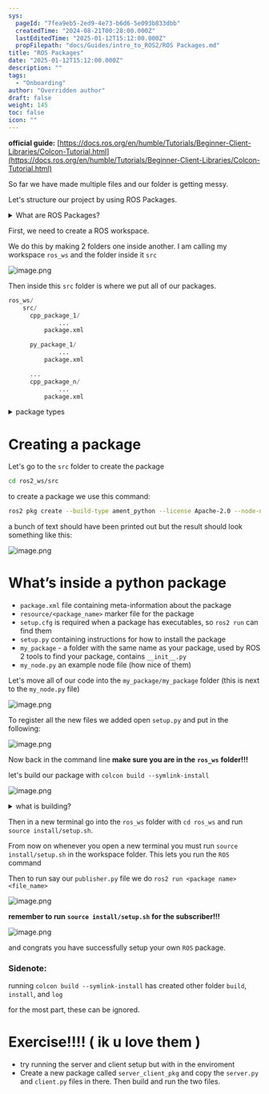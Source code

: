 ```yaml
---
sys:
  pageId: "7fea9eb5-2ed9-4e73-b6d6-5e093b833dbb"
  createdTime: "2024-08-21T00:28:00.000Z"
  lastEditedTime: "2025-01-12T15:12:00.000Z"
  propFilepath: "docs/Guides/intro_to_ROS2/ROS Packages.md"
title: "ROS Packages"
date: "2025-01-12T15:12:00.000Z"
description: ""
tags:
  - "Onboarding"
author: "Overridden author"
draft: false
weight: 145
toc: false
icon: ""
---
```


**official guide:** [https://docs.ros.org/en/humble/Tutorials/Beginner-Client-Libraries/Colcon-Tutorial.html](https://docs.ros.org/en/humble/Tutorials/Beginner-Client-Libraries/Colcon-Tutorial.html)

So far we have made multiple files and our folder is getting messy.

Let's structure our project by using ROS Packages.

<details>

<summary>What are ROS Packages?</summary>

ROS Packages are, as the name implies, packages of code that are highly sharable between ROS developers.

They consist of a folder, `package.xml` file, and source code

```python
      cpp_package_1/
		      ... imagine much code files here ..
          package.xml
```

</details>

First, we need to create a ROS workspace.

We do this by making 2 folders one inside another. I am calling my workspace `ros_ws` and the folder inside it `src`

![image.png](https://prod-files-secure.s3.us-west-2.amazonaws.com/d518164a-d88e-44d1-a4ee-3adb3bd8bce0/70706947-fd18-4537-a67b-e12946812d31/image.png?X-Amz-Algorithm=AWS4-HMAC-SHA256&X-Amz-Content-Sha256=UNSIGNED-PAYLOAD&X-Amz-Credential=ASIAZI2LB466R4PFTFVT%2F20250317%2Fus-west-2%2Fs3%2Faws4_request&X-Amz-Date=20250317T021826Z&X-Amz-Expires=3600&X-Amz-Security-Token=IQoJb3JpZ2luX2VjEOL%2F%2F%2F%2F%2F%2F%2F%2F%2F%2FwEaCXVzLXdlc3QtMiJGMEQCIBuJbubm%2FYWcVcIbnkfcCCNVHaHtnFcYHKJVprsR5BMSAiBduZ6hz8TIJBGYz6iATTEsPeIJdXzXCNrbBEEnH5Cr7yr%2FAwg6EAAaDDYzNzQyMzE4MzgwNSIMBphMRzga9YW%2BMsOFKtwD6QKg%2BD87eZbTzedeoxy2ZvmES52tfTsfbq09fYrX4WcJr8egr34e%2FjDt2D%2FtkT6WzqPs%2B2i3NMQWZ9dLvdbw0X%2FjQZESOIUSrVV0UTi5Shud4xpFxji3CBix7%2BB2dQYC9zmyPhiZcKY7%2BIJ5A7NfDTi6gnd58ZjQ%2FJOwuCabOeFeDDaODqx%2BzmOiEQqZL2AHS2Koe7Nhk%2BqB0Sp5meh9s5fKxoYnHi4p01r1m1kLQqboJrr4AenWtVJa2xgOobOMZGzXN3ASPU%2BDxaOUlIHuSYihMetqzw7q%2FUmWGNFzXIWIa7%2BYnHcp0BK9Cr0bZBvQ4jL9UTNthtDpcVHCvAyY7t3hkBf%2BkUVnfX8lh211VZKSEHF9%2FWWkdTKdoGHzBDFchGJq1IByMxMl0NsFp7a9QGdmcEjzzJpCrX8Eri7NxQ80DHyGl87VDduKX%2B38oRQ1yq8obbp%2BqFbKo7VU%2BfAG%2Fa53V3hsG0a%2BKQyklivunWcjj1eSQoMd%2Bk%2Fc0TYQzkOCDJ%2BmbM%2BzcKS7J37J4G0v51Gzhu3obSzdE5MQyVAGKb9Ez45vk2wgp9UUyY6LPv7TeOz%2Bqc%2FfBERdrPZVlXuYQ5MlkvWhXYQgbLjqrehbreEE1feFFl5%2BkojYkgMw8%2FDdvgY6pgEcwCrken6N1FIwozjQW1yVVf6NcSmL3aQLrb2ykZQH0AtBM1apwvRX4TSug%2BbcwcjlL7sgb2mTb9g8O%2F49tWMmFVFJcdoa%2FqL7C%2BGZipMAIS43mik5QtK1CxkXE%2F17kUQLSVX6MOARiLEvV69%2FduYriQuZfNl2DnngTVhPWm04jh63iZJt4aTlItqN5TDMXhsO2ZES8Zv8rbjdKsDJnbwpw49LBJnQ&X-Amz-Signature=c22e6803567ede2df1beced7c2f7f21a41db37285865401a1e190d24381d48cd&X-Amz-SignedHeaders=host&x-id=GetObject)

Then inside this `src` folder is where we put all of our packages.

```python
ros_ws/
    src/
      cpp_package_1/
		      ...
          package.xml

      py_package_1/
		      ...
          package.xml

      ...
      cpp_package_n/
		      ...
          package.xml

```

<details>

<summary>package types</summary>

packages can be either `C++` or python.

the intern file structure is different for each but for this guide we will stick to creating python packages

</details>

# Creating a package

Let's go to the `src` folder to create the package

```bash
cd ros2_ws/src
```

to create a package we use this command:

```bash
ros2 pkg create --build-type ament_python --license Apache-2.0 --node-name my_node my_package
```

a bunch of text should have been printed out but the result should look something like this:

![image.png](https://prod-files-secure.s3.us-west-2.amazonaws.com/d518164a-d88e-44d1-a4ee-3adb3bd8bce0/e6cf1e3f-8512-4a3e-b131-079f800bf3e8/image.png?X-Amz-Algorithm=AWS4-HMAC-SHA256&X-Amz-Content-Sha256=UNSIGNED-PAYLOAD&X-Amz-Credential=ASIAZI2LB466R4PFTFVT%2F20250317%2Fus-west-2%2Fs3%2Faws4_request&X-Amz-Date=20250317T021826Z&X-Amz-Expires=3600&X-Amz-Security-Token=IQoJb3JpZ2luX2VjEOL%2F%2F%2F%2F%2F%2F%2F%2F%2F%2FwEaCXVzLXdlc3QtMiJGMEQCIBuJbubm%2FYWcVcIbnkfcCCNVHaHtnFcYHKJVprsR5BMSAiBduZ6hz8TIJBGYz6iATTEsPeIJdXzXCNrbBEEnH5Cr7yr%2FAwg6EAAaDDYzNzQyMzE4MzgwNSIMBphMRzga9YW%2BMsOFKtwD6QKg%2BD87eZbTzedeoxy2ZvmES52tfTsfbq09fYrX4WcJr8egr34e%2FjDt2D%2FtkT6WzqPs%2B2i3NMQWZ9dLvdbw0X%2FjQZESOIUSrVV0UTi5Shud4xpFxji3CBix7%2BB2dQYC9zmyPhiZcKY7%2BIJ5A7NfDTi6gnd58ZjQ%2FJOwuCabOeFeDDaODqx%2BzmOiEQqZL2AHS2Koe7Nhk%2BqB0Sp5meh9s5fKxoYnHi4p01r1m1kLQqboJrr4AenWtVJa2xgOobOMZGzXN3ASPU%2BDxaOUlIHuSYihMetqzw7q%2FUmWGNFzXIWIa7%2BYnHcp0BK9Cr0bZBvQ4jL9UTNthtDpcVHCvAyY7t3hkBf%2BkUVnfX8lh211VZKSEHF9%2FWWkdTKdoGHzBDFchGJq1IByMxMl0NsFp7a9QGdmcEjzzJpCrX8Eri7NxQ80DHyGl87VDduKX%2B38oRQ1yq8obbp%2BqFbKo7VU%2BfAG%2Fa53V3hsG0a%2BKQyklivunWcjj1eSQoMd%2Bk%2Fc0TYQzkOCDJ%2BmbM%2BzcKS7J37J4G0v51Gzhu3obSzdE5MQyVAGKb9Ez45vk2wgp9UUyY6LPv7TeOz%2Bqc%2FfBERdrPZVlXuYQ5MlkvWhXYQgbLjqrehbreEE1feFFl5%2BkojYkgMw8%2FDdvgY6pgEcwCrken6N1FIwozjQW1yVVf6NcSmL3aQLrb2ykZQH0AtBM1apwvRX4TSug%2BbcwcjlL7sgb2mTb9g8O%2F49tWMmFVFJcdoa%2FqL7C%2BGZipMAIS43mik5QtK1CxkXE%2F17kUQLSVX6MOARiLEvV69%2FduYriQuZfNl2DnngTVhPWm04jh63iZJt4aTlItqN5TDMXhsO2ZES8Zv8rbjdKsDJnbwpw49LBJnQ&X-Amz-Signature=adac97334ea900beeaf107a887e5752e95a8ce555f06eb3c7f13e64567b814cf&X-Amz-SignedHeaders=host&x-id=GetObject)

# What’s inside a python package

- `package.xml` file containing meta-information about the package
- `resource/<package_name>` marker file for the package
- `setup.cfg` is required when a package has executables, so `ros2 run` can find them
- `setup.py` containing instructions for how to install the package
- `my_package` - a folder with the same name as your package, used by ROS 2 tools to find your package, contains `__init__.py`
- `my_node.py` an example node file (how nice of them)

Let's move all of our code into the `my_package/my_package` folder (this is next to the `my_node.py` file)

![image.png](https://prod-files-secure.s3.us-west-2.amazonaws.com/d518164a-d88e-44d1-a4ee-3adb3bd8bce0/9ce58f11-0da9-4d3e-b86d-506a9685d378/image.png?X-Amz-Algorithm=AWS4-HMAC-SHA256&X-Amz-Content-Sha256=UNSIGNED-PAYLOAD&X-Amz-Credential=ASIAZI2LB466R4PFTFVT%2F20250317%2Fus-west-2%2Fs3%2Faws4_request&X-Amz-Date=20250317T021826Z&X-Amz-Expires=3600&X-Amz-Security-Token=IQoJb3JpZ2luX2VjEOL%2F%2F%2F%2F%2F%2F%2F%2F%2F%2FwEaCXVzLXdlc3QtMiJGMEQCIBuJbubm%2FYWcVcIbnkfcCCNVHaHtnFcYHKJVprsR5BMSAiBduZ6hz8TIJBGYz6iATTEsPeIJdXzXCNrbBEEnH5Cr7yr%2FAwg6EAAaDDYzNzQyMzE4MzgwNSIMBphMRzga9YW%2BMsOFKtwD6QKg%2BD87eZbTzedeoxy2ZvmES52tfTsfbq09fYrX4WcJr8egr34e%2FjDt2D%2FtkT6WzqPs%2B2i3NMQWZ9dLvdbw0X%2FjQZESOIUSrVV0UTi5Shud4xpFxji3CBix7%2BB2dQYC9zmyPhiZcKY7%2BIJ5A7NfDTi6gnd58ZjQ%2FJOwuCabOeFeDDaODqx%2BzmOiEQqZL2AHS2Koe7Nhk%2BqB0Sp5meh9s5fKxoYnHi4p01r1m1kLQqboJrr4AenWtVJa2xgOobOMZGzXN3ASPU%2BDxaOUlIHuSYihMetqzw7q%2FUmWGNFzXIWIa7%2BYnHcp0BK9Cr0bZBvQ4jL9UTNthtDpcVHCvAyY7t3hkBf%2BkUVnfX8lh211VZKSEHF9%2FWWkdTKdoGHzBDFchGJq1IByMxMl0NsFp7a9QGdmcEjzzJpCrX8Eri7NxQ80DHyGl87VDduKX%2B38oRQ1yq8obbp%2BqFbKo7VU%2BfAG%2Fa53V3hsG0a%2BKQyklivunWcjj1eSQoMd%2Bk%2Fc0TYQzkOCDJ%2BmbM%2BzcKS7J37J4G0v51Gzhu3obSzdE5MQyVAGKb9Ez45vk2wgp9UUyY6LPv7TeOz%2Bqc%2FfBERdrPZVlXuYQ5MlkvWhXYQgbLjqrehbreEE1feFFl5%2BkojYkgMw8%2FDdvgY6pgEcwCrken6N1FIwozjQW1yVVf6NcSmL3aQLrb2ykZQH0AtBM1apwvRX4TSug%2BbcwcjlL7sgb2mTb9g8O%2F49tWMmFVFJcdoa%2FqL7C%2BGZipMAIS43mik5QtK1CxkXE%2F17kUQLSVX6MOARiLEvV69%2FduYriQuZfNl2DnngTVhPWm04jh63iZJt4aTlItqN5TDMXhsO2ZES8Zv8rbjdKsDJnbwpw49LBJnQ&X-Amz-Signature=bcc94555bbb1b4ec16d1c501f43ffa4e1760770604fa70e07c2deca043b88f2f&X-Amz-SignedHeaders=host&x-id=GetObject)

To register all the new files we added open `setup.py` and put in the following:

![image.png](https://prod-files-secure.s3.us-west-2.amazonaws.com/d518164a-d88e-44d1-a4ee-3adb3bd8bce0/1cd7c262-4cae-4496-9d75-c178537d24a2/image.png?X-Amz-Algorithm=AWS4-HMAC-SHA256&X-Amz-Content-Sha256=UNSIGNED-PAYLOAD&X-Amz-Credential=ASIAZI2LB466R4PFTFVT%2F20250317%2Fus-west-2%2Fs3%2Faws4_request&X-Amz-Date=20250317T021826Z&X-Amz-Expires=3600&X-Amz-Security-Token=IQoJb3JpZ2luX2VjEOL%2F%2F%2F%2F%2F%2F%2F%2F%2F%2FwEaCXVzLXdlc3QtMiJGMEQCIBuJbubm%2FYWcVcIbnkfcCCNVHaHtnFcYHKJVprsR5BMSAiBduZ6hz8TIJBGYz6iATTEsPeIJdXzXCNrbBEEnH5Cr7yr%2FAwg6EAAaDDYzNzQyMzE4MzgwNSIMBphMRzga9YW%2BMsOFKtwD6QKg%2BD87eZbTzedeoxy2ZvmES52tfTsfbq09fYrX4WcJr8egr34e%2FjDt2D%2FtkT6WzqPs%2B2i3NMQWZ9dLvdbw0X%2FjQZESOIUSrVV0UTi5Shud4xpFxji3CBix7%2BB2dQYC9zmyPhiZcKY7%2BIJ5A7NfDTi6gnd58ZjQ%2FJOwuCabOeFeDDaODqx%2BzmOiEQqZL2AHS2Koe7Nhk%2BqB0Sp5meh9s5fKxoYnHi4p01r1m1kLQqboJrr4AenWtVJa2xgOobOMZGzXN3ASPU%2BDxaOUlIHuSYihMetqzw7q%2FUmWGNFzXIWIa7%2BYnHcp0BK9Cr0bZBvQ4jL9UTNthtDpcVHCvAyY7t3hkBf%2BkUVnfX8lh211VZKSEHF9%2FWWkdTKdoGHzBDFchGJq1IByMxMl0NsFp7a9QGdmcEjzzJpCrX8Eri7NxQ80DHyGl87VDduKX%2B38oRQ1yq8obbp%2BqFbKo7VU%2BfAG%2Fa53V3hsG0a%2BKQyklivunWcjj1eSQoMd%2Bk%2Fc0TYQzkOCDJ%2BmbM%2BzcKS7J37J4G0v51Gzhu3obSzdE5MQyVAGKb9Ez45vk2wgp9UUyY6LPv7TeOz%2Bqc%2FfBERdrPZVlXuYQ5MlkvWhXYQgbLjqrehbreEE1feFFl5%2BkojYkgMw8%2FDdvgY6pgEcwCrken6N1FIwozjQW1yVVf6NcSmL3aQLrb2ykZQH0AtBM1apwvRX4TSug%2BbcwcjlL7sgb2mTb9g8O%2F49tWMmFVFJcdoa%2FqL7C%2BGZipMAIS43mik5QtK1CxkXE%2F17kUQLSVX6MOARiLEvV69%2FduYriQuZfNl2DnngTVhPWm04jh63iZJt4aTlItqN5TDMXhsO2ZES8Zv8rbjdKsDJnbwpw49LBJnQ&X-Amz-Signature=72649c3256dd814b93cd031c55a595f8eb3d1b2f4680edb4e4f1c91f5ed9dcf0&X-Amz-SignedHeaders=host&x-id=GetObject)

Now back in the command line **make sure you are in the** **`ros_ws`** **folder!!!**

let's build our package with `colcon build --symlink-install`

![image.png](https://prod-files-secure.s3.us-west-2.amazonaws.com/d518164a-d88e-44d1-a4ee-3adb3bd8bce0/2f2a0d27-b173-48fd-b189-5f5c0ce65619/image.png?X-Amz-Algorithm=AWS4-HMAC-SHA256&X-Amz-Content-Sha256=UNSIGNED-PAYLOAD&X-Amz-Credential=ASIAZI2LB466R4PFTFVT%2F20250317%2Fus-west-2%2Fs3%2Faws4_request&X-Amz-Date=20250317T021826Z&X-Amz-Expires=3600&X-Amz-Security-Token=IQoJb3JpZ2luX2VjEOL%2F%2F%2F%2F%2F%2F%2F%2F%2F%2FwEaCXVzLXdlc3QtMiJGMEQCIBuJbubm%2FYWcVcIbnkfcCCNVHaHtnFcYHKJVprsR5BMSAiBduZ6hz8TIJBGYz6iATTEsPeIJdXzXCNrbBEEnH5Cr7yr%2FAwg6EAAaDDYzNzQyMzE4MzgwNSIMBphMRzga9YW%2BMsOFKtwD6QKg%2BD87eZbTzedeoxy2ZvmES52tfTsfbq09fYrX4WcJr8egr34e%2FjDt2D%2FtkT6WzqPs%2B2i3NMQWZ9dLvdbw0X%2FjQZESOIUSrVV0UTi5Shud4xpFxji3CBix7%2BB2dQYC9zmyPhiZcKY7%2BIJ5A7NfDTi6gnd58ZjQ%2FJOwuCabOeFeDDaODqx%2BzmOiEQqZL2AHS2Koe7Nhk%2BqB0Sp5meh9s5fKxoYnHi4p01r1m1kLQqboJrr4AenWtVJa2xgOobOMZGzXN3ASPU%2BDxaOUlIHuSYihMetqzw7q%2FUmWGNFzXIWIa7%2BYnHcp0BK9Cr0bZBvQ4jL9UTNthtDpcVHCvAyY7t3hkBf%2BkUVnfX8lh211VZKSEHF9%2FWWkdTKdoGHzBDFchGJq1IByMxMl0NsFp7a9QGdmcEjzzJpCrX8Eri7NxQ80DHyGl87VDduKX%2B38oRQ1yq8obbp%2BqFbKo7VU%2BfAG%2Fa53V3hsG0a%2BKQyklivunWcjj1eSQoMd%2Bk%2Fc0TYQzkOCDJ%2BmbM%2BzcKS7J37J4G0v51Gzhu3obSzdE5MQyVAGKb9Ez45vk2wgp9UUyY6LPv7TeOz%2Bqc%2FfBERdrPZVlXuYQ5MlkvWhXYQgbLjqrehbreEE1feFFl5%2BkojYkgMw8%2FDdvgY6pgEcwCrken6N1FIwozjQW1yVVf6NcSmL3aQLrb2ykZQH0AtBM1apwvRX4TSug%2BbcwcjlL7sgb2mTb9g8O%2F49tWMmFVFJcdoa%2FqL7C%2BGZipMAIS43mik5QtK1CxkXE%2F17kUQLSVX6MOARiLEvV69%2FduYriQuZfNl2DnngTVhPWm04jh63iZJt4aTlItqN5TDMXhsO2ZES8Zv8rbjdKsDJnbwpw49LBJnQ&X-Amz-Signature=037ed397a3d5b67d77ed858d4d17e908e4633be678ae27a2046b613954ffe408&X-Amz-SignedHeaders=host&x-id=GetObject)

<details>

<summary>what is building?</summary>

if you are a CS major at Rose-Hulman you will learn the answer to this in CSSE132

but TLDR; is it combines all the code files into one program that can be run easily 

</details>

Then in a new terminal go into the `ros_ws` folder with `cd ros_ws` and run `source install/setup.sh`. 

From now on whenever you open a new terminal you must run `source install/setup.sh` in the workspace folder. This lets you run the `ROS` command

Then to run say our `publisher.py` file we do `ros2 run <package name> <file_name>`

![image.png](https://prod-files-secure.s3.us-west-2.amazonaws.com/d518164a-d88e-44d1-a4ee-3adb3bd8bce0/4f4b1219-3a44-4632-aa0a-ce3471699f59/image.png?X-Amz-Algorithm=AWS4-HMAC-SHA256&X-Amz-Content-Sha256=UNSIGNED-PAYLOAD&X-Amz-Credential=ASIAZI2LB466R4PFTFVT%2F20250317%2Fus-west-2%2Fs3%2Faws4_request&X-Amz-Date=20250317T021826Z&X-Amz-Expires=3600&X-Amz-Security-Token=IQoJb3JpZ2luX2VjEOL%2F%2F%2F%2F%2F%2F%2F%2F%2F%2FwEaCXVzLXdlc3QtMiJGMEQCIBuJbubm%2FYWcVcIbnkfcCCNVHaHtnFcYHKJVprsR5BMSAiBduZ6hz8TIJBGYz6iATTEsPeIJdXzXCNrbBEEnH5Cr7yr%2FAwg6EAAaDDYzNzQyMzE4MzgwNSIMBphMRzga9YW%2BMsOFKtwD6QKg%2BD87eZbTzedeoxy2ZvmES52tfTsfbq09fYrX4WcJr8egr34e%2FjDt2D%2FtkT6WzqPs%2B2i3NMQWZ9dLvdbw0X%2FjQZESOIUSrVV0UTi5Shud4xpFxji3CBix7%2BB2dQYC9zmyPhiZcKY7%2BIJ5A7NfDTi6gnd58ZjQ%2FJOwuCabOeFeDDaODqx%2BzmOiEQqZL2AHS2Koe7Nhk%2BqB0Sp5meh9s5fKxoYnHi4p01r1m1kLQqboJrr4AenWtVJa2xgOobOMZGzXN3ASPU%2BDxaOUlIHuSYihMetqzw7q%2FUmWGNFzXIWIa7%2BYnHcp0BK9Cr0bZBvQ4jL9UTNthtDpcVHCvAyY7t3hkBf%2BkUVnfX8lh211VZKSEHF9%2FWWkdTKdoGHzBDFchGJq1IByMxMl0NsFp7a9QGdmcEjzzJpCrX8Eri7NxQ80DHyGl87VDduKX%2B38oRQ1yq8obbp%2BqFbKo7VU%2BfAG%2Fa53V3hsG0a%2BKQyklivunWcjj1eSQoMd%2Bk%2Fc0TYQzkOCDJ%2BmbM%2BzcKS7J37J4G0v51Gzhu3obSzdE5MQyVAGKb9Ez45vk2wgp9UUyY6LPv7TeOz%2Bqc%2FfBERdrPZVlXuYQ5MlkvWhXYQgbLjqrehbreEE1feFFl5%2BkojYkgMw8%2FDdvgY6pgEcwCrken6N1FIwozjQW1yVVf6NcSmL3aQLrb2ykZQH0AtBM1apwvRX4TSug%2BbcwcjlL7sgb2mTb9g8O%2F49tWMmFVFJcdoa%2FqL7C%2BGZipMAIS43mik5QtK1CxkXE%2F17kUQLSVX6MOARiLEvV69%2FduYriQuZfNl2DnngTVhPWm04jh63iZJt4aTlItqN5TDMXhsO2ZES8Zv8rbjdKsDJnbwpw49LBJnQ&X-Amz-Signature=f5fa5637055a2e94540971768c88a3430c234874d9d57e23f8d0dcfc24c0db95&X-Amz-SignedHeaders=host&x-id=GetObject)

**remember to run** **`source install/setup.sh`** **for the subscriber!!!**

![image.png](https://prod-files-secure.s3.us-west-2.amazonaws.com/d518164a-d88e-44d1-a4ee-3adb3bd8bce0/02121119-dad4-49ec-8356-c956108b4243/image.png?X-Amz-Algorithm=AWS4-HMAC-SHA256&X-Amz-Content-Sha256=UNSIGNED-PAYLOAD&X-Amz-Credential=ASIAZI2LB466R4PFTFVT%2F20250317%2Fus-west-2%2Fs3%2Faws4_request&X-Amz-Date=20250317T021826Z&X-Amz-Expires=3600&X-Amz-Security-Token=IQoJb3JpZ2luX2VjEOL%2F%2F%2F%2F%2F%2F%2F%2F%2F%2FwEaCXVzLXdlc3QtMiJGMEQCIBuJbubm%2FYWcVcIbnkfcCCNVHaHtnFcYHKJVprsR5BMSAiBduZ6hz8TIJBGYz6iATTEsPeIJdXzXCNrbBEEnH5Cr7yr%2FAwg6EAAaDDYzNzQyMzE4MzgwNSIMBphMRzga9YW%2BMsOFKtwD6QKg%2BD87eZbTzedeoxy2ZvmES52tfTsfbq09fYrX4WcJr8egr34e%2FjDt2D%2FtkT6WzqPs%2B2i3NMQWZ9dLvdbw0X%2FjQZESOIUSrVV0UTi5Shud4xpFxji3CBix7%2BB2dQYC9zmyPhiZcKY7%2BIJ5A7NfDTi6gnd58ZjQ%2FJOwuCabOeFeDDaODqx%2BzmOiEQqZL2AHS2Koe7Nhk%2BqB0Sp5meh9s5fKxoYnHi4p01r1m1kLQqboJrr4AenWtVJa2xgOobOMZGzXN3ASPU%2BDxaOUlIHuSYihMetqzw7q%2FUmWGNFzXIWIa7%2BYnHcp0BK9Cr0bZBvQ4jL9UTNthtDpcVHCvAyY7t3hkBf%2BkUVnfX8lh211VZKSEHF9%2FWWkdTKdoGHzBDFchGJq1IByMxMl0NsFp7a9QGdmcEjzzJpCrX8Eri7NxQ80DHyGl87VDduKX%2B38oRQ1yq8obbp%2BqFbKo7VU%2BfAG%2Fa53V3hsG0a%2BKQyklivunWcjj1eSQoMd%2Bk%2Fc0TYQzkOCDJ%2BmbM%2BzcKS7J37J4G0v51Gzhu3obSzdE5MQyVAGKb9Ez45vk2wgp9UUyY6LPv7TeOz%2Bqc%2FfBERdrPZVlXuYQ5MlkvWhXYQgbLjqrehbreEE1feFFl5%2BkojYkgMw8%2FDdvgY6pgEcwCrken6N1FIwozjQW1yVVf6NcSmL3aQLrb2ykZQH0AtBM1apwvRX4TSug%2BbcwcjlL7sgb2mTb9g8O%2F49tWMmFVFJcdoa%2FqL7C%2BGZipMAIS43mik5QtK1CxkXE%2F17kUQLSVX6MOARiLEvV69%2FduYriQuZfNl2DnngTVhPWm04jh63iZJt4aTlItqN5TDMXhsO2ZES8Zv8rbjdKsDJnbwpw49LBJnQ&X-Amz-Signature=fca0ca71356534f42b5902a53dc833387428c313b25631027b7d67046662139d&X-Amz-SignedHeaders=host&x-id=GetObject)

and congrats you have successfully setup your own `ROS` package.

### Sidenote:

running `colcon build --symlink-install` has created other folder `build`, `install`, and `log`

for the most part, these can be ignored.

# Exercise!!!! ( ik u love them )

- try running the server and client setup but with in the enviroment
- Create a new package called `server_client_pkg` and copy the `server.py` and `client.py` files in there. Then build and run the two files.
